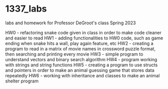 # 1337_labs
labs and homework for Professor DeGroot's class Spring 2023

HW0 - refactoring snake code given in class in order to make code cleaner and easier to read
HW1 - adding functionalities to HW0 code, such as game ending when snake hits a wall, play again feature, etc
HW2 - creating a program to read in a matrix of movie names in crossword puzzle format, then searching and printing every movie
HW3 - simple program to understand vectors and binary search algorithm 
HW4 - program working with strings and string functions
HW5 - creating a program to use structs and pointers in order to make an animal guessing game that stores data repeatedly
HW6 - working with inheritance and classes to make an animal shelter program

